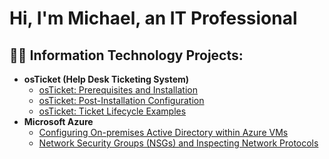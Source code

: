 <h1>Hi, I'm Michael, an IT Professional

<h2>👨‍💻 Information Technology Projects:</h2>

- <b>osTicket (Help Desk Ticketing System)</b>
  - [osTicket: Prerequisites and Installation](https://github.com/Bigmike118/ostickets-prereqs)
  - [osTicket: Post-Installation Configuration](https://github.com/Bigmike118/post-install-config)
  - [osTicket: Ticket Lifecycle Examples](https://github.com/Bigmike118/ticket-lifecycle)
- <b>Microsoft Azure</b>
  - [Configuring On-premises Active Directory within Azure VMs](https://github.com/Bigmike118/configure-ad)
  - [Network Security Groups (NSGs) and Inspecting Network Protocols](https://github.com/Bigmike118/azure-network-protocols)
